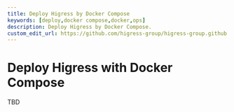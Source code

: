 ```yaml
---
title: Deploy Higress by Docker Compose
keywords: [deploy,docker compose,docker,ops]
description: Deploy Higress by Docker Compose.
custom_edit_url: https://github.com/higress-group/higress-group.github.io/blob/main/i18n/en-us/docusaurus-plugin-content-docs/current/ops/deploy-by-docker-compose.md
---
```


# Deploy Higress with Docker Compose

TBD